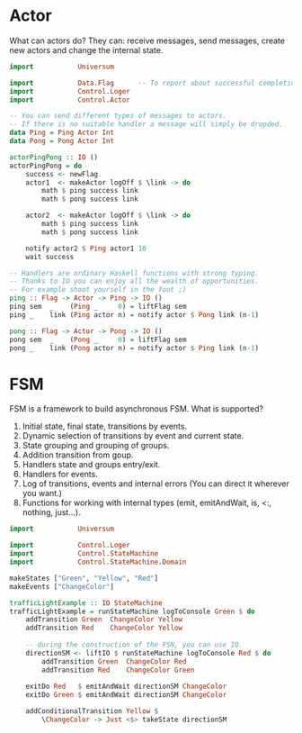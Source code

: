 # Actor
What can actors do? They can: receive messages, send messages, create new actors and change the internal state.

```haskell
import           Universum

import           Data.Flag      -- To report about successful completion.
import           Control.Loger
import           Control.Actor

-- You can send different types of messages to actors.
-- If there is no suitable handler a message will simply be dropded.
data Ping = Ping Actor Int
data Pong = Pong Actor Int

actorPingPong :: IO ()
actorPingPong = do
    success <- newFlag
    actor1  <- makeActor logOff $ \link -> do
        math $ ping success link
        math $ pong success link

    actor2  <- makeActor logOff $ \link -> do
        math $ ping success link
        math $ pong success link

    notify actor2 $ Ping actor1 10
    wait success

-- Handlers are ordinary Haskell functions with strong typing.
-- Thanks to IO you can enjoy all the wealth of opportunities.
-- For example shoot yourself in the foot ;)
ping :: Flag -> Actor -> Ping -> IO ()
ping sem  _    (Ping _     0) = liftFlag sem
ping _    link (Ping actor n) = notify actor $ Pong link (n-1)

pong :: Flag -> Actor -> Pong -> IO ()
pong sem  _    (Pong _     0) = liftFlag sem
pong _    link (Pong actor n) = notify actor $ Ping link (n-1)

```

# FSM

FSM is a framework to build asynchronous FSM. What is supported?

1. Initial state, final state, transitions by events.
2. Dynamic selection of transitions by event and current state. 
3. State grouping and grouping of groups.
4. Addition transition from goup.
5. Handlers state and groups entry/exit.
6. Handlers for events.
7. Log of transitions, events and internal errors (You can direct it wherever you want.)
8. Functions for working with internal types (emit, emitAndWait, is, <:, nothing, just...).

```haskell
import           Universum

import           Control.Loger
import           Control.StateMachine
import           Control.StateMachine.Domain

makeStates ["Green", "Yellow", "Red"]
makeEvents ["ChangeColor"]

trafficLightExample :: IO StateMachine
trafficLightExample = runStateMachine logToConsole Green $ do
    addTransition Green  ChangeColor Yellow
    addTransition Red    ChangeColor Yellow
    
    -- during the construction of the FSN, you can use IO.
    directionSM <- liftIO $ runStateMachine logToConsole Red $ do
        addTransition Green  ChangeColor Red
        addTransition Red    ChangeColor Green
    
    exitDo Red   $ emitAndWait directionSM ChangeColor
    exitDo Green $ emitAndWait directionSM ChangeColor

    addConditionalTransition Yellow $
        \ChangeColor -> Just <$> takeState directionSM
```
